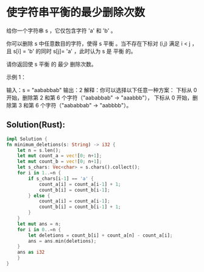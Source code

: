 # 使字符串平衡的最少删除次数
给你一个字符串 s ，它仅包含字符 'a' 和 'b'​​​​ 。

你可以删除 s 中任意数目的字符，使得 s 平衡 。当不存在下标对 (i,j) 满足 i < j ，且 s[i] = 'b' 的同时 s[j]= 'a' ，此时认为 s 是 平衡 的。

请你返回使 s 平衡 的 最少 删除次数。

示例 1：

输入：s = "aababbab"
输出：2
解释：你可以选择以下任意一种方案：
下标从 0 开始，删除第 2 和第 6 个字符（"aababbab" -> "aaabbb"），
下标从 0 开始，删除第 3 和第 6 个字符（"aababbab" -> "aabbbb"）。

## Solution(Rust): 

```rust
impl Solution {
fn minimum_deletions(s: String) -> i32 {
    let n = s.len();
    let mut count_a = vec![0; n+1];
    let mut count_b = vec![0; n+1];
    let s_chars: Vec<char> = s.chars().collect();
    for i in 1..=n {
        if s_chars[i-1] == 'a' {
            count_a[i] = count_a[i-1] + 1;
            count_b[i] = count_b[i-1];
        } else {
            count_a[i] = count_a[i-1];
            count_b[i] = count_b[i-1] + 1;
        }
    }
    let mut ans = n;
    for i in 0..=n {
        let deletions = count_b[i] + count_a[n] - count_a[i];
        ans = ans.min(deletions);
    }
    ans as i32
    }
}
```